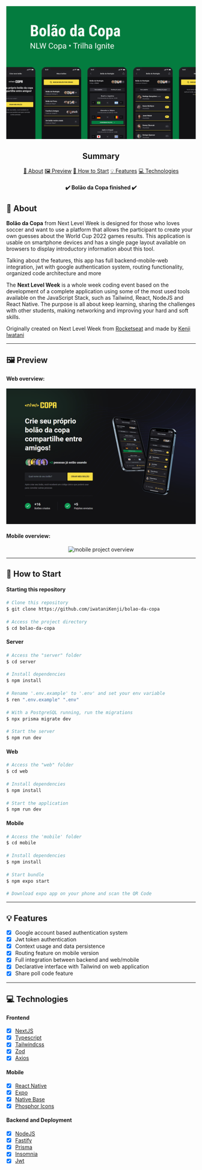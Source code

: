 <section align="center">
    <img src="./assets/cover.png" />
</section>

<h2 align="center">Summary</h2>

<p align="center">
    <a href="#about">📙 About</a>
    <a href="#preview">🖼️ Preview</a>
    <a href="#start">📖 How to Start</a>
    <a href="#features">💡 Features</a>
    <a href="#technologies">💻 Technologies</a>
</p>

<h4 align="center">
   ✔️ Bolão da Copa finished ✔️
</h4>

<h2 id="about">📙 About</H2>

<p><strong>Bolão da Copa</strong> from Next Level Week is designed for those who loves soccer and want to use a platform that allows the participant to create your own guesses about the World Cup 2022 games results. This application is usable on smartphone devices and has a single page layout available on browsers to display introductory information about this tool.
<p>Talking about the features, this app has full backend-mobile-web integration, jwt with google authentication system, routing functionality, organized code architecture and more</p>
<p>The <strong>Next Level Week</strong> is a whole week coding event based on the development of a complete application using some of the most used tools available on the JavaScript Stack, such as Tailwind, React, NodeJS and React Native. The purpose is all about keep learning, sharing the challenges with other students, making networking and improving your hard and soft skills.</p>

<!-- <p>This project used <a href="https://vercel.com/">Vercel</a> and <a href="https://heroku.com">Heroku</a> for deployment.</p> -->

<p>Originally created on Next Level Week from <a href="https://www.rocketseat.com.br/">Rocketseat</a> and made by <a href="https://www.linkedin.com/in/kleverson-kenji-iwatani/">Kenji Iwatani</a></p>

<!-- <h3><a href="https://feedget-kenji.vercel.app/">Check website &rarr;</a></h3> -->

---

<H2 id="preview">🖼️ Preview</H2>

<h4>Web overview:</h4>

<section align="center">
    <img alt="web project overview" src="./assets/web-preview.gif"/>
</section>

<h4>Mobile overview:</h4>

<section align="center">
    <img alt="mobile project overview" src="./assets/mobile-preview.gif"/>
</section>

---

<H2 id="start">📖 How to Start</H2>

<h4>Starting this repository</h3>

```bash
# Clone this repository
$ git clone https://github.com/iwataniKenji/bolao-da-copa

# Access the project directory
$ cd bolao-da-copa
```

<h4>Server</h4>

```bash
# Access the "server" folder
$ cd server

# Install dependencies
$ npm install

# Rename '.env.example' to '.env' and set your env variable
$ ren ".env.example" ".env"

# With a PostgreSQL running, run the migrations
$ npx prisma migrate dev

# Start the server
$ npm run dev
```

<h4>Web</h4>

```bash
# Access the "web" folder
$ cd web

# Install dependencies
$ npm install

# Start the application
$ npm run dev
```

<h4>Mobile</h4>

```bash
# Access the 'mobile' folder
$ cd mobile

# Install dependencies
$ npm install

# Start bundle
$ npm expo start

# Download expo app on your phone and scan the QR Code
```

---

<H2 id="features">💡 Features</H2>

- [x] Google account based authentication system
- [x] Jwt token authentication
- [x] Context usage and data persistence
- [x] Routing feature on mobile version
- [x] Full integration between backend and web/mobile
- [x] Declarative interface with Tailwind on web application
- [x] Share poll code feature

---

<H2 id="technologies">💻 Technologies</H2>

<h4>Frontend</h4>

- [x] <a href="https://nextjs.org/">NextJS</a>
- [x] <a href="https://www.typescriptlang.org/">Typescript</a>
- [x] <a href="https://tailwindcss.com/">Tailwindcss</a>
- [x] <a href="https://github.com/colinhacks/zod">Zod</a>
- [x] <a href="https://axios-http.com/">Axios</a>

<h4>Mobile</h4>

- [x] <a href="https://reactnative.dev/">React Native</a>
- [x] <a href="https://expo.dev/">Expo</a>
- [x] <a href="https://nativebase.io/">Native Base</a>
- [x] <a href="https://phosphoricons.com/">Phosphor Icons</a>

<h4>Backend and Deployment</h4>

- [x] <a href="https://nodejs.org/en/">NodeJS</a>
- [x] <a href="https://www.fastify.io/">Fastify</a>
- [x] <a href="https://www.prisma.io/">Prisma</a>
- [x] <a href="https://insomnia.rest/">Insomnia</a>
- [x] <a href="https://jwt.io/">Jwt</a>
